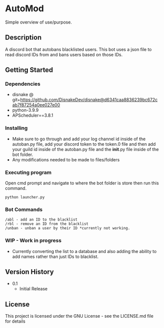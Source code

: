 # AutoMod

Simple overview of use/purpose.

## Description

A discord bot that autobans blacklisted users. This bot uses a json file to read discord IDs from and bans users based on those IDs. 

## Getting Started

### Dependencies

* disnake @ git+https://github.com/DisnakeDev/disnake@d6341caa8836239bc672cab7f87254a0ee027e00
* python-3.9.9
* APScheduler==3.8.1

### Installing

* Make sure to go through and add your log channel id inside of the autoban.py file, add your discord token to the token.0 file and then add your guild id inside of the autoban.py file and the __init__.py file inside of the bot folder.
* Any modifications needed to be made to files/folders

### Executing program

Open cmd prompt and navigate to where the bot folder is store then run this command.
```
python launcher.py
```

### Bot Commands
```
/abl - add an ID to the blacklist
/rbl - remove an ID from the blacklist
/unban - unban a user by their ID *currently not working.
```
### WIP - Work in progress
* Currently converting the list to a database and also adding the ability to add names rather than just IDs to blacklist.


## Version History

* 0.1
    * Initial Release

## License

This project is licensed under the GNU License - see the LICENSE.md file for details
